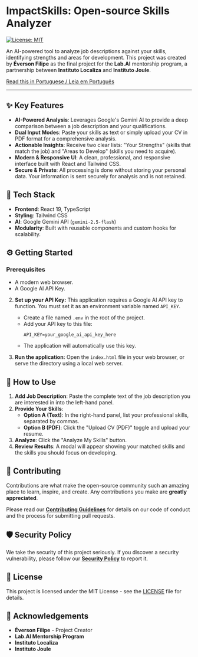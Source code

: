 # ImpactSkills: Open-source Skills Analyzer

[![License: MIT](https://img.shields.io/badge/License-MIT-blue.svg)](https://opensource.org/licenses/MIT)

An AI-powered tool to analyze job descriptions against your skills, identifying strengths and areas for development. This project was created by **Éverson Filipe** as the final project for the **Lab.AI** mentorship program, a partnership between **Instituto Localiza** and **Instituto Joule**.

[Read this in Portuguese / Leia em Português](./README-PT.md)

---

## ✨ Key Features

- **AI-Powered Analysis**: Leverages Google's Gemini AI to provide a deep comparison between a job description and your qualifications.
- **Dual Input Modes**: Paste your skills as text or simply upload your CV in PDF format for a comprehensive analysis.
- **Actionable Insights**: Receive two clear lists: "Your Strengths" (skills that match the job) and "Areas to Develop" (skills you need to acquire).
- **Modern & Responsive UI**: A clean, professional, and responsive interface built with React and Tailwind CSS.
- **Secure & Private**: All processing is done without storing your personal data. Your information is sent securely for analysis and is not retained.

## 🚀 Tech Stack

- **Frontend**: React 19, TypeScript
- **Styling**: Tailwind CSS
- **AI**: Google Gemini API (`gemini-2.5-flash`)
- **Modularity**: Built with reusable components and custom hooks for scalability.

## ⚙️ Getting Started

### Prerequisites

- A modern web browser.
- A Google AI API Key.


2.  **Set up your API Key:**
    This application requires a Google AI API key to function. You must set it as an environment variable named `API_KEY`.

    - Create a file named `.env` in the root of the project.
    - Add your API key to this file:
      ```
      API_KEY=your_google_ai_api_key_here
      ```
    - The application will automatically use this key.

3.  **Run the application:**
    Open the `index.html` file in your web browser, or serve the directory using a local web server.

## 📖 How to Use

1.  **Add Job Description**: Paste the complete text of the job description you are interested in into the left-hand panel.
2.  **Provide Your Skills**:
    - **Option A (Text)**: In the right-hand panel, list your professional skills, separated by commas.
    - **Option B (PDF)**: Click the "Upload CV (PDF)" toggle and upload your resume.
3.  **Analyze**: Click the "Analyze My Skills" button.
4.  **Review Results**: A modal will appear showing your matched skills and the skills you should focus on developing.

## 🤝 Contributing

Contributions are what make the open-source community such an amazing place to learn, inspire, and create. Any contributions you make are **greatly appreciated**.

Please read our [**Contributing Guidelines**](./docs/CONTRIBUTING.md) for details on our code of conduct and the process for submitting pull requests.

## 🛡️ Security Policy

We take the security of this project seriously. If you discover a security vulnerability, please follow our [**Security Policy**](./docs/SECURITY.md) to report it.

## 📄 License

This project is licensed under the MIT License - see the [LICENSE](./LICENSE) file for details.

## 🙏 Acknowledgements

- **Éverson Filipe** - Project Creator
- **Lab.AI Mentorship Program**
- **Instituto Localiza**
- **Instituto Joule**
